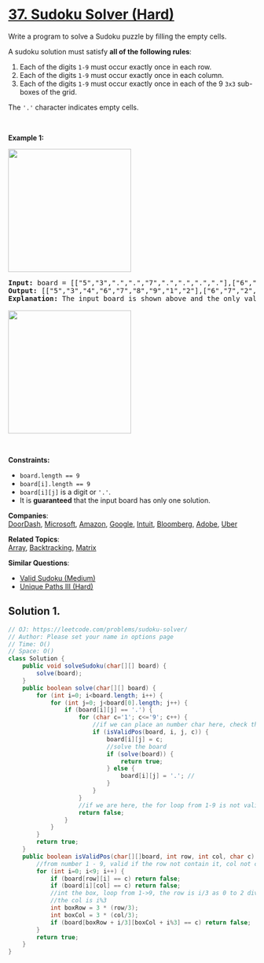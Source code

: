 # [37. Sudoku Solver (Hard)](https://leetcode.com/problems/sudoku-solver/)

<p>Write a program to solve a Sudoku puzzle by filling the empty cells.</p>

<p>A sudoku solution must satisfy <strong>all of the following rules</strong>:</p>

<ol>
	<li>Each of the digits <code>1-9</code> must occur exactly once in each row.</li>
	<li>Each of the digits <code>1-9</code> must occur exactly once in each column.</li>
	<li>Each of the digits <code>1-9</code> must occur exactly once in each of the 9 <code>3x3</code> sub-boxes of the grid.</li>
</ol>

<p>The <code>'.'</code> character indicates empty cells.</p>

<p>&nbsp;</p>
<p><strong>Example 1:</strong></p>
<img src="https://upload.wikimedia.org/wikipedia/commons/thumb/f/ff/Sudoku-by-L2G-20050714.svg/250px-Sudoku-by-L2G-20050714.svg.png" style="height:250px; width:250px">
<pre><strong>Input:</strong> board = [["5","3",".",".","7",".",".",".","."],["6",".",".","1","9","5",".",".","."],[".","9","8",".",".",".",".","6","."],["8",".",".",".","6",".",".",".","3"],["4",".",".","8",".","3",".",".","1"],["7",".",".",".","2",".",".",".","6"],[".","6",".",".",".",".","2","8","."],[".",".",".","4","1","9",".",".","5"],[".",".",".",".","8",".",".","7","9"]]
<strong>Output:</strong> [["5","3","4","6","7","8","9","1","2"],["6","7","2","1","9","5","3","4","8"],["1","9","8","3","4","2","5","6","7"],["8","5","9","7","6","1","4","2","3"],["4","2","6","8","5","3","7","9","1"],["7","1","3","9","2","4","8","5","6"],["9","6","1","5","3","7","2","8","4"],["2","8","7","4","1","9","6","3","5"],["3","4","5","2","8","6","1","7","9"]]
<strong>Explanation:</strong>&nbsp;The input board is shown above and the only valid solution is shown below:

<img src="https://upload.wikimedia.org/wikipedia/commons/thumb/3/31/Sudoku-by-L2G-20050714_solution.svg/250px-Sudoku-by-L2G-20050714_solution.svg.png" style="height:250px; width:250px">
</pre>

<p>&nbsp;</p>
<p><strong>Constraints:</strong></p>

<ul>
	<li><code>board.length == 9</code></li>
	<li><code>board[i].length == 9</code></li>
	<li><code>board[i][j]</code> is a digit or <code>'.'</code>.</li>
	<li>It is <strong>guaranteed</strong> that the input board has only one solution.</li>
</ul>

**Companies**:  
[DoorDash](https://leetcode.com/company/doordash), [Microsoft](https://leetcode.com/company/microsoft), [Amazon](https://leetcode.com/company/amazon), [Google](https://leetcode.com/company/google), [Intuit](https://leetcode.com/company/intuit), [Bloomberg](https://leetcode.com/company/bloomberg), [Adobe](https://leetcode.com/company/adobe), [Uber](https://leetcode.com/company/uber)

**Related Topics**:  
[Array](https://leetcode.com/tag/array/), [Backtracking](https://leetcode.com/tag/backtracking/), [Matrix](https://leetcode.com/tag/matrix/)

**Similar Questions**:

- [Valid Sudoku (Medium)](https://leetcode.com/problems/valid-sudoku/)
- [Unique Paths III (Hard)](https://leetcode.com/problems/unique-paths-iii/)

## Solution 1.

```java
// OJ: https://leetcode.com/problems/sudoku-solver/
// Author: Please set your name in options page
// Time: O()
// Space: O()
class Solution {
    public void solveSudoku(char[][] board) {
        solve(board);
    }
    public boolean solve(char[][] board) {
        for (int i=0; i<board.length; i++) {
            for (int j=0; j<board[0].length; j++) {
                if (board[i][j] == '.') {
                    for (char c='1'; c<='9'; c++) {
                        //if we can place an number char here, check the whole board again, else return the origin '.'
                        if (isValidPos(board, i, j, c)) {
                            board[i][j] = c;
                            //solve the board
                            if (solve(board)) {
                                return true;
                            } else {
                                board[i][j] = '.'; //
                            }
                        }
                    }
                    //if we are here, the for loop from 1-9 is not valid,
                    return false;
                }
            }
        }
        return true;
    }
    public boolean isValidPos(char[][]board, int row, int col, char c) {
        //from number 1 - 9, valid if the row not contain it, col not contain it, the box not contain it as well
        for (int i=0; i<9; i++) {
            if (board[row][i] == c) return false;
            if (board[i][col] == c) return false;
            //int the box, loop from 1->9, the row is i/3 as 0 to 2 divide by 3 is 0, 3 to 5 divide 3 is 1, and 6 to 8 divide by 3 is 2
            //the col is i%3
            int boxRow = 3 * (row/3);
            int boxCol = 3 * (col/3);
            if (board[boxRow + i/3][boxCol + i%3] == c) return false;
        }
        return true;
    }
}

```
